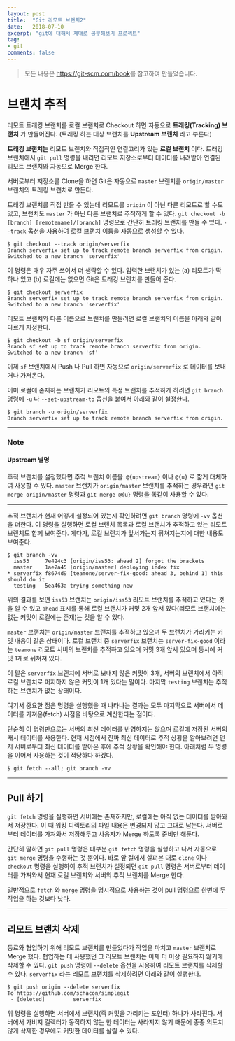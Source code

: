 ```yaml
---
layout: post
title:  "Git 리모트 브랜치2"
date:   2018-07-10
excerpt: "git에 대해서 제대로 공부해보기 프로젝트"
tag:
- git
comments: false
---
```


> 모든 내용은 <https://git-scm.com/book>를 참고하여 만들었습니다.

**브랜치 추적**
===

리모트 트래킹 브랜치를 로컬 브랜치로 Checkout 하면 자동으로 **트래킹(Tracking) 브랜치** 가 만들어진다. (트래킹 하는 대상 브랜치를 **Upstream 브랜치** 라고 부른다)

**트래킹 브랜치는** 리모트 브랜치와 직접적인 연결고리가 있는 **로컬 브랜치** 이다. 트래킹 브랜치에서 `git pull` 명령을 내리면 리모트 저장소로부터 데이터를 내려받아 연결된 리모트 브랜치와 자동으로 Merge 한다.

서버로부터 저장소를 Clone을 하면 Git은 자동으로 `master` 브랜치를 `origin/master` 브랜치의 트래킹 브랜치로 만든다.

트래킹 브랜치를 직접 만들 수 있는데 리모트를 `origin` 이 아닌 다른 리모트로 할 수도 있고, 브랜치도 `master` 가 아닌 다른 브랜치로 추적하게 할 수 있다. `git checkout -b [branch] [remotename]/[branch]` 명령으로 간단히 트래킹 브랜치를 만들 수 있다. `--track` 옵션을 사용하여 로컬 브랜치 이름을 자동으로 생성할 수 있다.

```
$ git checkout --track origin/serverfix
Branch serverfix set up to track remote branch serverfix from origin.
Switched to a new branch 'serverfix'
```

이 명령은 매우 자주 쓰여서 더 생략할 수 있다. 입력한 브랜치가 있는 (a) 리모트가 딱 하나 있고 (b) 로컬에는 없으면 Git은 트래킹 브랜치를 만들어 준다.

```
$ git checkout serverfix
Branch serverfix set up to track remote branch serverfix from origin.
Switched to a new branch 'serverfix'
```

리모트 브랜치와 다른 이름으로 브랜치를 만들려면 로컬 브랜치의 이름을 아래와 같이 다르게 지정한다.

```
$ git checkout -b sf origin/serverfix
Branch sf set up to track remote branch serverfix from origin.
Switched to a new branch 'sf'
```

이제 `sf` 브랜치에서 Push 나 Pull 하면 자동으로 `origin/serverfix` 로 데이터를 보내거나 가져온다.

이미 로컬에 존재하는 브랜치가 리모트의 특정 브랜치를 추적하게 하려면 `git branch` 명령에 `-u` 나 `--set-upstream-to` 옵션을 붙여서 아래와 같이 설정한다.

```
$ git branch -u origin/serverfix
Branch serverfix set up to track remote branch serverfix from origin.
```

---

### Note

#### Upstream 별명

추적 브랜치를 설정했다면 추적 브랜치 이름을` @{upstream}` 이나 `@{u}` 로 짧게 대체하여 사용할 수 있다. `master` 브랜치가 `origin/master` 브랜치를 추적하는 경우라면 `git merge origin/master` 명령과 `git merge @{u}` 명령을 똑같이 사용할 수 있다.

---

추적 브랜치가 현재 어떻게 설정되어 있는지 확인하려면 `git branch` 명령에 `-vv` 옵션을 더한다. 이 명령을 실행하면 로컬 브랜치 목록과 로컬 브랜치가 추적하고 있는 리모트 브랜치도 함께 보여준다. 게다가, 로컬 브랜치가 앞서가는지 뒤쳐지는지에 대한 내용도 보여준다.

```
$ git branch -vv
  iss53     7e424c3 [origin/iss53: ahead 2] forgot the brackets
  master    1ae2a45 [origin/master] deploying index fix
* serverfix f8674d9 [teamone/server-fix-good: ahead 3, behind 1] this should do it
  testing   5ea463a trying something new
```

위의 결과를 보면 `iss53` 브랜치는 `origin/iss53` 리모트 브랜치를 추적하고 있다는 것을 알 수 있고 `ahead` 표시를 통해 로컬 브랜치가 커밋 2개 앞서 있다(리모트 브랜치에는 없는 커밋이 로컬에는 존재)는 것을 알 수 있다.

`master` 브랜치는 `origin/master` 브랜치를 추적하고 있으며 두 브랜치가 가리키는 커밋 내용이 같은 상태이다. 로컬 브랜치 중 `serverfix` 브랜치는 `server-fix-good` 이라는 `teamone` 리모트 서버의 브랜치를 추적하고 있으며 커밋 3개 앞서 있으며 동시에 커밋 1개로 뒤쳐져 있다. 

이 말은 `serverfix` 브랜치에 서버로 보내지 않은 커밋이 3개, 서버의 브랜치에서 아직 로컬 브랜치로 머지하지 않은 커밋이 1개 있다는 말이다. 마지막 `testing` 브랜치는 추적하는 브랜치가 없는 상태이다.

여기서 중요한 점은 명령을 실행했을 때 나타나는 결과는 모두 마지막으로 서버에서 데이터를 가져온(fetch) 시점을 바탕으로 계산한다는 점이다.

단순히 이 명령만으로는 서버의 최신 데이터를 반영하지는 않으며 로컬에 저장된 서버의 캐시 데이터를 사용한다. 현재 시점에서 진짜 최신 데이터로 추적 상황을 알아보려면 먼저 서버로부터 최신 데이터를 받아온 후에 추적 상황을 확인해야 한다. 아래처럼 두 명령을 이어서 사용하는 것이 적당하다 하겠다.

```
$ git fetch --all; git branch -vv
```

---

## Pull 하기

`git fetch` 명령을 실행하면 서버에는 존재하지만, 로컬에는 아직 없는 데이터를 받아와서 저장한다. 이 때 워킹 디렉토리의 파일 내용은 변경되지 않고 그대로 남는다. 서버로부터 데이터를 가져와서 저장해두고 사용자가 Merge 하도록 준비만 해둔다.

간단히 말하면 `git pull` 명령은 대부분 `git fetch` 명령을 실행하고 나서 자동으로 `git merge` 명령을 수행하는 것 뿐이다. 바로 앞 절에서 살펴본 대로 `clone` 이나 `checkout` 명령을 실행하여 추적 브랜치가 설정되면 `git pull` 명령은 서버로부터 데이터를 가져와서 현재 로컬 브랜치와 서버의 추적 브랜치를 Merge 한다.

일반적으로 `fetch` 와 `merge` 명령을 명시적으로 사용하는 것이 pull 명령으로 한번에 두 작업을 하는 것보다 낫다.

---

## 리모트 브랜치 삭제

동료와 협업하기 위해 리모트 브랜치를 만들었다가 작업을 마치고 `master` 브랜치로 Merge 했다. 협업하는 데 사용했던 그 리모트 브랜치는 이제 더 이상 필요하지 않기에 삭제할 수 있다. `git push` 명령에 `--delete` 옵션을 사용하여 리모트 브랜치를 삭제할 수 있다. `serverfix` 라는 리모트 브랜치를 삭제하려면 아래와 같이 실행한다.

```
$ git push origin --delete serverfix
To https://github.com/schacon/simplegit
 - [deleted]         serverfix
```

위 명령을 실행하면 서버에서 브랜치(즉 커밋을 가리키는 포인터) 하나가 사라진다. 서버에서 가비지 컬렉터가 동작하지 않는 한 데이터는 사라지지 않기 때문에 종종 의도치 않게 삭제한 경우에도 커밋한 데이터를 살릴 수 있다.